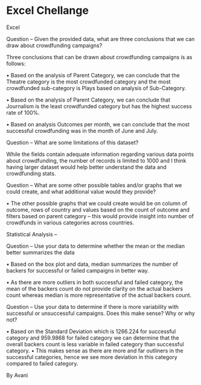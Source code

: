 # Excel Chellange
Excel 

Question – Given the provided data, what are three conclusions that we can draw about crowdfunding campaigns?

Three conclusions that can be drawn about crowdfunding campaigns is as follows:

•	Based on the analysis of Parent Category, we can conclude that the Theatre category is the most crowdfunded category and the most crowdfunded sub-category is Plays based on analysis of Sub-Category. 

•	Based on the analysis of Parent Category, we can conclude that Journalism is the least crowdfunded category but has the highest success rate of 100%.

•	Based on analysis Outcomes per month, we can conclude that the most successful crowdfunding was in the month of June and July. 
 
Question – What are some limitations of this dataset?

  While the fields contain adequate information regarding various data points about crowdfunding, the number of records is limited to 1000 and I think having larger dataset would help better understand the data and crowdfunding stats. 

Question – What are some other possible tables and/or graphs that we could create, and what additional value would they provide?

•	The other possible graphs that we could create would be on column of outcome, rows of country and values based on the count of outcome and filters based on parent category – this would provide insight into number of crowdfunds in various categories across countries. 

Statistical Analysis – 

Question – Use your data to determine whether the mean or the median better summarizes the data

•	Based on the box plot and data, median summarizes the number of backers for successful or failed campaigns in better way. 

•	As there are more outliers in both successful and failed category, the mean of the backers count do not provide clarity on the actual backers count whereas median is more representative of the actual backers count.  
 
Question – Use your data to determine if there is more variability with successful or unsuccessful campaigns. Does this make sense? Why or why not?

•	Based on the Standard Deviation which is 1266.224 for successful category and 959.9868 for failed category we can determine that the overall backers count is less variable in failed category than successful category.
•	This makes sense as there are more and far outliners in the successful categories, hence we see more deviation in this category compared to failed category.

By Avani
